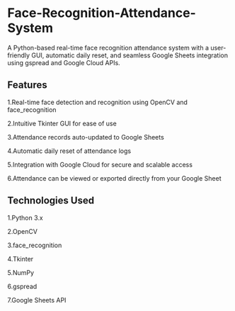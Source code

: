 # Face-Recognition-Attendance-System
A Python-based real-time face recognition attendance system with a user-friendly GUI, automatic daily reset, and seamless Google Sheets integration using gspread and Google Cloud APIs.

## Features

1.Real-time face detection and recognition using OpenCV and face_recognition

2.Intuitive Tkinter GUI for ease of use

3.Attendance records auto-updated to Google Sheets

4.Automatic daily reset of attendance logs

5.Integration with Google Cloud for secure and scalable access

6.Attendance can be viewed or exported directly from your Google Sheet

## Technologies Used

1.Python 3.x

2.OpenCV

3.face_recognition

4.Tkinter

5.NumPy

6.gspread

7.Google Sheets API
